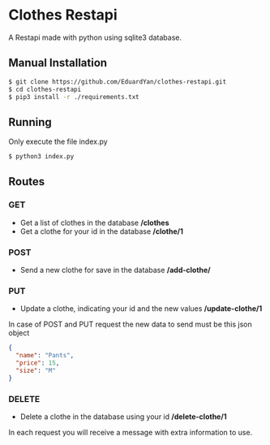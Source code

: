# Clothes Restapi

A Restapi made with python using sqlite3 database.

## Manual Installation

```bash
$ git clone https://github.com/EduardYan/clothes-restapi.git
$ cd clothes-restapi
$ pip3 install -r ./requirements.txt
```

## Running

Only execute the file index.py

```bash
$ python3 index.py
```

## Routes

### GET
* Get a list of clothes in the database  __/clothes__
* Get a clothe for your id in the database  __/clothe/1__

### POST
* Send a new clothe for save in the database __/add-clothe/__

### PUT
* Update a clothe, indicating your id and the new values __/update-clothe/1__

In case of POST and PUT request the new data to send must be this json object
```json
{
  "name": "Pants",
  "price": 15,
  "size": "M"
}
```

### DELETE
* Delete a clothe in the database using your id __/delete-clothe/1__

In each request you will receive a message with extra information to use.